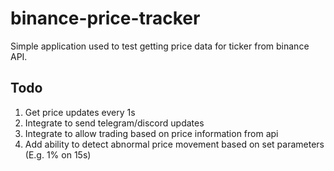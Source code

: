 # binance-price-tracker

Simple application used to test getting price data for ticker from binance API.

## Todo
1. Get price updates every 1s
2. Integrate to send telegram/discord updates
3. Integrate to allow trading based on price information from api
4. Add ability to detect abnormal price movement based on set parameters (E.g. 1% on 15s)
